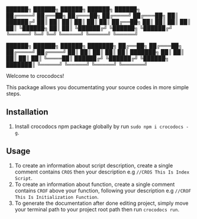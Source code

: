   ██████╗ ██████╗   ██████╗   ██████╗  ██████╗  
 ██╔════╝ ██╔══██╗ ██╔═══██╗ ██╔════╝ ██╔═══██╗ 
 ██║      ██████╔╝ ██║   ██║ ██║      ██║   ██║ 
 ██║      ██╔══██╗ ██║   ██║ ██║      ██║   ██║ 
 ╚██████╗ ██║  ██║ ╚██████╔╝ ╚██████╗ ╚██████╔╝ 
  ╚═════╝ ╚═╝  ╚═╝  ╚═════╝   ╚═════╝  ╚═════╝  

 ██████╗   ██████╗   ██████╗ ███████╗ 
 ██╔══██╗ ██╔═══██╗ ██╔════╝ ██╔════╝ 
 ██║  ██║ ██║   ██║ ██║      ███████╗ 
 ██║  ██║ ██║   ██║ ██║      ╚════██║ 
 ██████╔╝ ╚██████╔╝ ╚██████╗ ███████║ 
 ╚═════╝   ╚═════╝   ╚═════╝ ╚══════╝ 

Welcome to crocodocs!

This package allows you documentating your source codes in more simple steps.

## Installation ##

1. Install crocodocs npm package globally by run ```sudo npm i crocodocs -g```.

## Usage ##

1. To create an information about script description, create a single comment contains ```CROS``` then your description e.g ```//CROS This Is Index Script```.
2. To create an information about function, create a single comment contains ```CROF``` above your function, following your description e.g ```//CROF This Is Initialization Function```.
3. To generate the documentation after done editing project, simply move your terminal path to your project root path then run ```crocodocs run```.